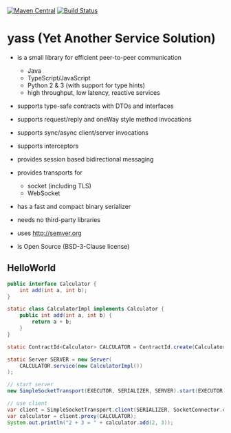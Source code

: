 [![Maven Central](https://maven-badges.herokuapp.com/maven-central/ch.softappeal.yass/yass/badge.svg)](https://maven-badges.herokuapp.com/maven-central/ch.softappeal.yass/yass)
[![Build Status](https://travis-ci.org/softappeal/yass.svg?branch=master)](https://travis-ci.org/softappeal/yass)

# yass (Yet Another Service Solution)

* is a small library for efficient peer-to-peer communication
  * Java
  * TypeScript/JavaScript
  * Python 2 & 3 (with support for type hints)
  * high throughput, low latency, reactive services

* supports type-safe contracts with DTOs and interfaces

* supports request/reply and oneWay style method invocations

* supports sync/async client/server invocations

* supports interceptors

* provides session based bidirectional messaging

* provides transports for
  * socket (including TLS)
  * WebSocket

* has a fast and compact binary serializer

* needs no third-party libraries

* uses http://semver.org

* is Open Source (BSD-3-Clause license)

## HelloWorld

```java
public interface Calculator {
    int add(int a, int b);
}

static class CalculatorImpl implements Calculator {
    public int add(int a, int b) {
        return a + b;
    }
}

static ContractId<Calculator> CALCULATOR = ContractId.create(Calculator.class, 0, METHOD_MAPPER_FACTORY);

static Server SERVER = new Server(
    CALCULATOR.service(new CalculatorImpl())
);

// start server
new SimpleSocketTransport(EXECUTOR, SERIALIZER, SERVER).start(EXECUTOR, SocketBinder.create(ADDRESS));

// use client
var client = SimpleSocketTransport.client(SERIALIZER, SocketConnector.create(ADDRESS));
var calculator = client.proxy(CALCULATOR);
System.out.println("2 + 3 = " + calculator.add(2, 3));
```
